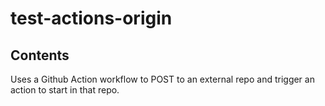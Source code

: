 # test-actions-origin

## Contents
Uses a Github Action workflow to POST to an external repo and trigger an action to start in that repo.